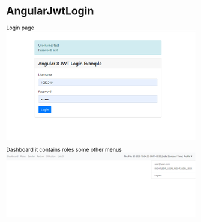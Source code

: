 # AngularJwtLogin

Login page
![github-large](https://github.com/ambati-karvy/angular-jwt-login/blob/master/src/assets/jwt-login.PNG)

Dashboard it contains roles some other menus
![github-large](https://github.com/ambati-karvy/angular-jwt-login/blob/master/src/assets/dashboard.PNG)
